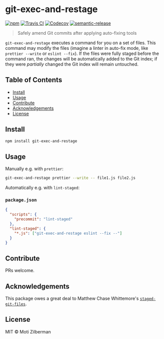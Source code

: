 # git-exec-and-restage

[![npm](https://img.shields.io/npm/v/git-exec-and-restage.svg)](https://www.npmjs.com/package/git-exec-and-restage)
[![Travis CI](https://img.shields.io/travis/motiz88/git-exec-and-restage/master.svg)](https://travis-ci.org/motiz88/git-exec-and-restage)
[![Codecov](https://img.shields.io/codecov/c/github/motiz88/git-exec-and-restage/master.svg)](https://codecov.io/gh/motiz88/git-exec-and-restage/)
[![semantic-release](https://img.shields.io/badge/%20%20%F0%9F%93%A6%F0%9F%9A%80-semantic--release-e10079.svg)](https://github.com/semantic-release/semantic-release)

> Safely amend Git commits after applying auto-fixing tools

`git-exec-and-restage` executes a command for you on a set of files. This
command may modify the files (imagine a linter in auto-fix mode, like `prettier
--write` or `eslint --fix`). If the files were fully staged before the command
ran, the changes will be automatically added to the Git index; if they were
_partially_ changed the Git index will remain untouched.

## Table of Contents

- [Install](#install)
- [Usage](#usage)
- [Contribute](#contribute)
- [Acknowledgements](#acknowledgements)
- [License](#license)

## Install

```sh
npm install git-exec-and-restage
```

## Usage

Manually e.g. with `prettier`:

```sh
git-exec-and-restage prettier --write -- file1.js file2.js
```

Automatically e.g. with `lint-staged`:

### `package.json`

```json
{
  "scripts": {
    "precommit": "lint-staged"
  },
  "lint-staged": {
    "*.js": ["git-exec-and-restage eslint --fix --"]
  }
}
```

## Contribute

PRs welcome.

## Acknowledgements

This package owes a great deal to Matthew Chase Whittemore's
[`staged-git-files`](https://github.com/mcwhittemore/staged-git-files).

## License

MIT © Moti Zilberman
